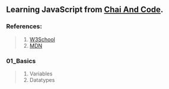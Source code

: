 ## Learning JavaScript from [Chai And Code](https://www.youtube.com/watch?v=sscX432bMZo).

### References:

> 1. [W3School](https://www.w3schools.com/js/)
> 2. [MDN](https://developer.mozilla.org/en-US/docs/Web/JavaScript)

### 01_Basics

> 1. Variables
> 2. Datatypes
